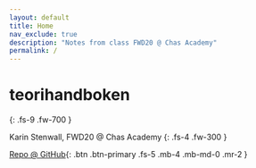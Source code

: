 ```yaml
---
layout: default
title: Home
nav_exclude: true
description: "Notes from class FWD20 @ Chas Academy"
permalink: /
---
```


# teorihandboken
{: .fs-9 .fw-700 }

Karin Stenwall, FWD20 @ Chas Academy
{: .fs-4 .fw-300 }

[Repo @ GitHub](https://github.com/stenwall/teorihandboken){: .btn .btn-primary .fs-5 .mb-4 .mb-md-0 .mr-2 }
